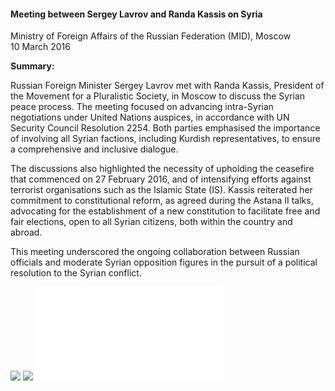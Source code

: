 <h4>Meeting between Sergey Lavrov and Randa Kassis on Syria</h4>


Ministry of Foreign Affairs of the Russian Federation (MID), Moscow<br>
10 March 2016
	
<b>Summary:</b>	

Russian Foreign Minister Sergey Lavrov met with Randa Kassis, President of the Movement for a Pluralistic Society, in Moscow to discuss the Syrian peace process. The meeting focused on advancing intra-Syrian negotiations under United Nations auspices, in accordance with UN Security Council Resolution 2254. Both parties emphasised the importance of involving all Syrian factions, including Kurdish representatives, to ensure a comprehensive and inclusive dialogue.

The discussions also highlighted the necessity of upholding the ceasefire that commenced on 27 February 2016, and of intensifying efforts against terrorist organisations such as the Islamic State (IS). Kassis reiterated her commitment to constitutional reform, as agreed during the Astana II talks, advocating for the establishment of a new constitution to facilitate free and fair elections, open to all Syrian citizens, both within the country and abroad.

This meeting underscored the ongoing collaboration between Russian officials and moderate Syrian opposition figures in the pursuit of a political resolution to the Syrian conflict.

![](93.jpg)
![](94.JPG)
![](95.pdf)
<p></p>
